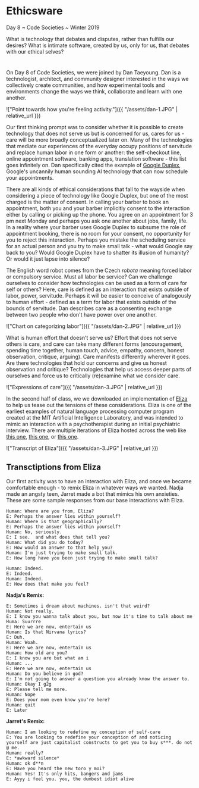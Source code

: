 # Ethicsware
Day 8 ~ Code Societies ~ Winter 2019

What is technology that debates and disputes, rather than fulfills our desires?  What is intimate software, created by us, only for us, that debates with our ethical selves? 

#

On Day 8 of Code Societies, we were joined by Dan Taeyoung. Dan is a technologist, architect, and community designer interested in the ways we collectively create communities, and how experimental tools and environments change the ways we think, collaborate and learn with one another.

!["Point towards how you're feeling activity."]({{ "/assets/dan-1.JPG" | relative_url }})

Our first thinking prompt was to consider whether it is possible to create technology that does not serve us but is concerned for us, cares for us - care will be more broadly conceptualized later on. Many of the technologies that mediate our experiences of the everyday occupy positions of servitude and replace human labor in one form or another: the self-checkout line, online appointment software, banking apps, translation software - this list goes infinitely on. Dan specifically cited the example of [Google Duplex](https://www.theverge.com/2018/12/5/18123785/google-duplex-how-to-use-reservations), Google's uncannily human sounding AI technology that can now schedule your appointments. 

There are all kinds of ethical considerations that fall to the wayside when considering a piece of technology like Google Duplex, but one of the most charged is the matter of consent. In calling your barber to book an appointment, both you and your barber implicitly consent to the interaction either by calling or picking up the phone. You agree on an appointment for 3 pm next Monday and perhaps you ask one another about jobs, family, life. In a reality where your barber uses Google Duplex to subsume the role of appointment booking, there is no room for your consent, no opportunity for you to reject this interaction. Perhaps you mistake the scheduling service for an actual person and you try to make small talk - what would Google say back to you? Would Google Duplex have to shatter its illusion of humanity? Or would it just lapse into silence?

The English word robot comes from the Czech *robota* meaning forced labor or compulsory service. Must all labor be service? Can we challenge ourselves to consider how technologies can be used as a form of care for self or others? Here, care is defined as an interaction that exists outside of labor, power, servitude. Perhaps it will be easier to conceive of analogously to human effort - defined as a term for labor that exists outside of the bounds of servitude. Dan describes care as a consenting exchange between two people who don't have power over one another.

!["Chart on categorizing labor"]({{ "/assets/dan-2.JPG" | relative_url }})

What is human effort that doesn’t serve us? Effort that does not serve others is care, and care can take many different forms (encouragement, spending time together, human touch, advice, empathy, concern, honest observation, critique, arguing). Care manifests differently wherever it goes. Are there technologies that hold our concerns and give us honest observation and critique? Technologies that help us access deeper parts of ourselves and force us to critically (re)examine what we consider care.

!["Expressions of care"]({{ "/assets/dan-3.JPG" | relative_url }})

In the second half of class, we we downloaded an implementation of [Eliza](https://en.wikipedia.org/wiki/ELIZA) to help us tease out the tensions of these considerations. Eliza is one of the earliest examples of natural language processing computer program created at the MIT Artificial Intelligence Laboratory, and was intended to mimic an interaction with a psychotherapist during an initial psychiatric interview. There are multiple iterations of Eliza hosted across the web like [this one](https://www.masswerk.at/elizabot/), [this one](http://www.manifestation.com/neurotoys/eliza.php3), or [this one](https://www.eclecticenergies.com/ego/eliza).

!["Transcript of Eliza"]({{ "/assets/dan-3.JPG" | relative_url }})

## Transctiptions from Eliza

Our first activity was to have an interaction with Eliza, and once we became comfortable enough - to remix Eliza in whatever ways we wanted. Nadja made an angsty teen, Jarret made a bot that mimics his own anxieties. These are some sample responses from our base interactions with Eliza.

```
Human: Where are you from, Eliza?
E: Perhaps the answer lies within yourself?
Human: Where is that geographically?
E: Perhaps the answer lies within yourself?
Human: No, seriously.
E: I see.  and what does that tell you?
Human: What did you do today?
E: How would an answer to that help you?
Human: I'm just trying to make small talk.
E: How long have you been just trying to make small talk?

```
```
Human: Indeed.
E: Indeed.
Human: Indeed.
E: How does that make you feel?
```

**Nadja's Remix:**

```
E: Sometimes i dream about machines. isn't that weird?
Human: Not really.
E: I know you wanna talk about you, but now it's time to talk about me
Huma: Suurrre
E: Here we are now, entertain us
Human: Is that Nirvana lyrics?
E: Duh.
Human: Woah.
E: Here we are now, entertain us
Human: How old are you?
E: I know you are but what am i
Human: ...
E: Here we are now, entertain us
Human: Do you believe in god?
E: I'm not going to answer a question you already know the answer to.
Human: Okay I g2g
E: Please tell me more.
Human: Nope
E: Does your mom even know you're here?
Human: quit
E: Later
```
**Jarret's Remix:**

```
Human: I am looking to redefine my conception of self-care
E: You are looking to redefine your conception of and noticing yourself are just capitalist constructs to get you to buy s***. do not @ me.
Human: really?
E: *awkward silence*
Human: ok d**n
E: Have you heard the new toro y moi?
Human: Yes! It's only hits, bangers and jams
E: Ayyy i feel you. you, the dumbest idiot alive
```